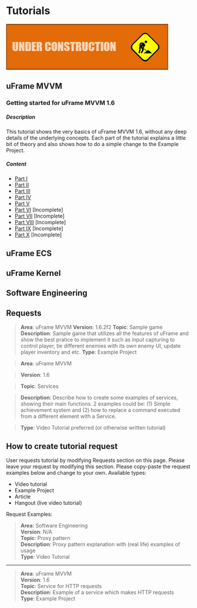 # Tutorials

![](images/callout_inprogress.png)

## uFrame MVVM

### Getting started for uFrame MVVM 1.6
##### Description

This tutorial shows the very basics of uFrame MVVM 1.6, without any deep details
of the underlying concepts. Each part of the tutorial explains a little bit of
theory and also shows how to do a simple change to the Example Project.

##### Content
* [Part I](getting-started-for-uframe-mvvm-16/tutorial-1.md)  
* [Part II](getting-started-for-uframe-mvvm-16/tutorial-2.md)  
* [Part III](getting-started-for-uframe-mvvm-16/tutorial-3.md)  
* [Part IV](getting-started-for-uframe-mvvm-16/tutorial-4.md)  
* [Part V](getting-started-for-uframe-mvvm-16/tutorial-5.md)
* [Part VI](getting-started-for-uframe-mvvm-16/tutorial-6.md)  [Incomplete]
* [Part VII](getting-started-for-uframe-mvvm-16/tutorial-7.md)  [Incomplete]
* [Part VIII](getting-started-for-uframe-mvvm-16/tutorial-8.md)  [Incomplete]
* [Part IX](getting-started-for-uframe-mvvm-16/tutorial-9.md)  [Incomplete]
* [Part X](getting-started-for-uframe-mvvm-16/tutorial-10.md)  [Incomplete]


## uFrame ECS
## uFrame Kernel
## Software Engineering
## Requests
> **Area**: uFrame MVVM 
> **Version**: 1.6.2f2 
> **Topic**: Sample game 
> **Description**: Sample game that utilizes all the features of uFrame and show the best pratice to implement it such as input capturing to control player, tie different enemies with its own enemy UI, update player inventory and etc. 
> **Type**: Example Project 

> **Area**: uFrame MVVM

> **Version**: 1.6 

> **Topic**: Services

> **Description**: Describe how to create some examples of services, showing their main functions. 2 examples could be: (1) Simple achievement system and (2) how to replace a command executed from a different element with a Service.

> **Type**: Video Tutorial preferred (or otherwise written tutorial)

## How to create tutorial request
User requests tutorial by modifying Requests section on this page.
Please leave your request by modifying this section. Please copy-paste the request examples below and change to your own.
Available types:
* Video tutorial
* Example Project
* Article
* Hangout (live video tutorial)

Request Examples:

> **Area**: Software Engineering  
> **Version**: N/A  
> **Topic**: Proxy pattern  
> **Description**: Proxy pattern explanation with (real life) examples of usage  
> **Type**: Video Tutorial

***

> **Area**: uFrame MVVM  
> **Version**: 1.6  
> **Topic**: Service for HTTP requests  
> **Description**: Example of a service which makes HTTP requests  
> **Type**: Example Project  
